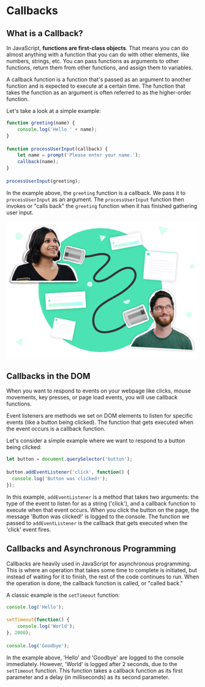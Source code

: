 # Callbacks

## What is a Callback?

In JavaScript, **functions are first-class objects**. That means you can do almost anything with a function that you can do with other elements, like numbers, strings, etc. You can pass functions as arguments to other functions, return them from other functions, and assign them to variables.

A callback function is a function that's passed as an argument to another function and is expected to execute at a certain time. The function that takes the function as an argument is often referred to as the higher-order function.

Let's take a look at a simple example:

```jsx
function greeting(name) {
    console.log('Hello ' + name);
}

function processUserInput(callback) {
    let name = prompt('Please enter your name.');
    callback(name);
}

processUserInput(greeting);

```

In the example above, the `greeting` function is a callback. We pass it to `processUserInput` as an argument. The `processUserInput` function then invokes or "calls back" the `greeting` function when it has finished gathering user input.

![Untitled](/front-end-course/asynchronous-javascript/intro-to-asyncronous-programing/untitled.png)

## Callbacks in the DOM

When you want to respond to events on your webpage like clicks, mouse movements, key presses, or page load events, you will use callback functions.

Event listeners are methods we set on DOM elements to listen for specific events (like a button being clicked). The function that gets executed when the event occurs is a callback function.

Let's consider a simple example where we want to respond to a button being clicked:

```jsx
let button = document.querySelector('button');

button.addEventListener('click', function() {
  console.log('Button was clicked!');
});
```

In this example, `addEventListener` is a method that takes two arguments: the type of the event to listen for as a string ('click'), and a callback function to execute when that event occurs. When you click the button on the page, the message 'Button was clicked!' is logged to the console. The function we passed to `addEventListener` is the callback that gets executed when the 'click' event fires.

## Callbacks and Asynchronous Programming

Callbacks are heavily used in JavaScript for asynchronous programming. This is where an operation that takes some time to complete is initiated, but instead of waiting for it to finish, the rest of the code continues to run. When the operation is done, the callback function is called, or "called back."

A classic example is the `setTimeout` function:

```jsx
console.log('Hello');

setTimeout(function() {
    console.log('World');
}, 2000);

console.log('Goodbye');

```

In the example above, 'Hello' and 'Goodbye' are logged to the console immediately. However, 'World' is logged after 2 seconds, due to the `setTimeout` function. This function takes a callback function as its first parameter and a delay (in milliseconds) as its second parameter.